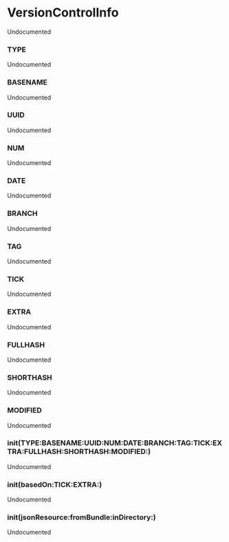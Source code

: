# VersionControlInfo
<p>Undocumented</p>

### TYPE
<p>Undocumented</p>

### BASENAME
<p>Undocumented</p>

### UUID
<p>Undocumented</p>

### NUM
<p>Undocumented</p>

### DATE
<p>Undocumented</p>

### BRANCH
<p>Undocumented</p>

### TAG
<p>Undocumented</p>

### TICK
<p>Undocumented</p>

### EXTRA
<p>Undocumented</p>

### FULLHASH
<p>Undocumented</p>

### SHORTHASH
<p>Undocumented</p>

### MODIFIED
<p>Undocumented</p>

### init(TYPE:BASENAME:UUID:NUM:DATE:BRANCH:TAG:TICK:EXTRA:FULLHASH:SHORTHASH:MODIFIED:)
<p>Undocumented</p>

### init(basedOn:TICK:EXTRA:)
<p>Undocumented</p>

### init(jsonResource:fromBundle:inDirectory:)
<p>Undocumented</p>

